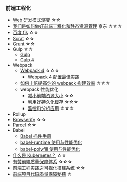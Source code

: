 ### 前端工程化
- [Web 研发模式演变](https://github.com/lifesinger/blog/issues/184) ☆☆
- [我们是如何做好前端工程化和静态资源管理](https://aotu.io/notes/2016/07/19/A-little-exploration-of-front-end-engineering/index.html) 京东 ☆☆☆
- [百度 fis](http://fis.baidu.com/fis3/docs/beginning/intro.html) ☆☆
- [Scrat](http://scrat-team.github.io/#!/quick-start) ☆☆
- [Grunt](http://www.gruntjs.net/) ☆☆
- Gulp ☆☆
  - [Gulp](https://www.gulpjs.com.cn/)
  - [Gulp 4](https://fettblog.eu/gulp-4-parallel-and-series/)
- Webpack
  - [Webpack 4](https://juejin.im/post/5af8fa806fb9a07ac162876d) ☆☆☆
    - [Webpack 4 配置最佳实践](https://juejin.im/post/5b304f1f51882574c72f19b0?utm_source=gold_browser_extension)
  - [如何十倍提高你的 webpack 构建效率](https://blog.csdn.net/u011413061/article/details/51872412?from=timeline&isappinstalled=0) ☆☆☆
  - webpack 性能优化
    - [减小前端资源大小](https://github.com/yued-fe/y-translation/blob/master/en/Web-Performance-Optimization-with-webpack/Introduction.md) ☆☆
    - [利用好持久化缓存](https://github.com/yued-fe/y-translation/blob/master/en/Web-Performance-Optimization-with-webpack/Make-Use-of-Long-term-Caching.md) ☆☆☆
    - [监控和分析应用](https://github.com/yued-fe/y-translation/blob/master/en/Web-Performance-Optimization-with-webpack/Monitor-and-analyze-the-app.md) ☆☆☆
- Rollup
- [Browserify](http://browserify.org/) ☆☆
- [Parcel](http://jartto.wang/2017/12/11/chattered-about-parcel/) ☆☆
- Babel
  - [Babel 插件手册](https://github.com/jamiebuilds/babel-handbook/blob/master/translations/zh-Hans/plugin-handbook.md)
  - [babel-runtime 使用与性能优化](https://juejin.im/entry/5b108f4c6fb9a01e5868ba3d?utm_source=gold_browser_extension)
  - [babel-polyfill 使用与性能优化](https://juejin.im/entry/5b108f866fb9a01e49293627?utm_source=gold_browser_extension)
- [什么是 Kubernetes？](https://mp.weixin.qq.com/s/NqBb4FG5cVkoUkqQu7XOlg) ☆☆
- [有赞前端质量保障体系](https://juejin.im/post/5d24096ee51d454d1d6285a1?utm_source=gold_browser_extension) ☆☆☆
- [前端工程实践之可视化搭建系统](https://www.zoo.team/article/luban-one?hmsr=toutiao.io&utm_medium=toutiao.io&utm_source=toutiao.io) ☆☆
- [前端项目代码质量保障秘藉](https://mp.weixin.qq.com/s/djEyX7zxl51PcYcmP0zfyQ) ☆
